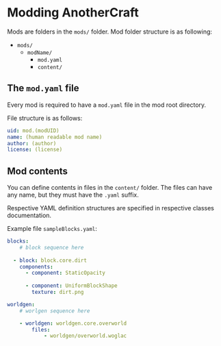 # Modding AnotherCraft
Mods are folders in the `mods/` folder.
Mod folder structure is as following:
* `mods/` 
  * `modName/`
    * `mod.yaml`
    * `content/`

## The `mod.yaml` file
Every mod is required to have a `mod.yaml` file in the mod root directory.

File structure is as follows:
```YAML
uid: mod.(modUID)
name: (human readable mod name)
author: (author)
license: (license)
```

## Mod contents
You can define contents in files in the `content/` folder. The files can have any name, but they must have the `.yaml` suffix.

Respective YAML definition structures are specified in respective classes documentation.

Example file `sampleBlocks.yaml`:
```YAML
blocks:
	# block sequence here
	
  - block: block.core.dirt
    components:
      - component: StaticOpacity
    
      - component: UniformBlockShape
        texture: dirt.png

worldgen:
	# worlgen sequence here

	- worldgen: worldgen.core.overworld
		files:
			- worldgen/overworld.woglac
```